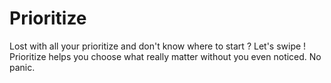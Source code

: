 # Prioritize

Lost with all your prioritize and don't know where to start ? Let's swipe !
Prioritize helps you choose what really matter without you even noticed. No panic.
